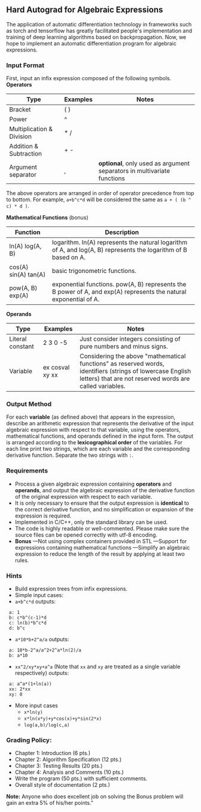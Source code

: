 ## Hard Autograd for Algebraic Expressions
The application of automatic differentiation technology in frameworks such as torch and tensorflow has greatly facilitated people's implementation and training of deep learning algorithms based on backpropagation. Now, we hope to implement an automatic differentiation program for algebraic expressions.

### Input Format
First, input an infix expression composed of the following symbols.
**Operators**

**Type** | **Examples** | **Notes**
---- | -------- | -----
Bracket | ( ) |
Power | ^     |
Multiplication & Division | * / |
Addition & Subtraction | + - |
Argument separator | , | **optional**, only used as argument separators in multivariate functions

The above operators are arranged in order of operator precedence from top to bottom. For example, ```a+b^c*d``` will be considered the same as ```a + ( (b ^ c) * d )```.

**Mathematical Functions** (bonus)

**Function** | **Description**
-------- | -----
ln(A) log(A, B) | logarithm.  ln(A) represents the natural logarithm of A, and log(A, B) represents the logarithm of B based on A.
cos(A) sin(A) tan(A) | basic trigonometric functions.
pow(A, B) exp(A) | exponential functions. pow(A, B) represents the B power of A, and exp(A) represents the natural exponential of A.

**Operands**

**Type** | **Examples** | **Notes**
---- | -------- | -----
Literal constant | 2 3 0 -5 | Just consider integers consisting of pure numbers and minus signs.
Variable | ex cosval xy xx | Considering the above \"mathematical functions\" as reserved words, identifiers (strings of lowercase English letters) that are not reserved words are called variables.

### Output Method

For each **variable** (as defined above) that appears in the expression, describe an arithmetic expression that represents the derivative of the input algebraic expression with respect to that variable, using the operators, mathematical functions, and operands defined in the input form.
The output is arranged according to the **lexicographical order** of the variables. For each line print two strings, which are each variable and the corresponding derivative function. Separate the two strings with ```:```.

### Requirements

- Process a given algebraic expression containing **operators** and **operands**, and output the algebraic expression of the derivative function of the original expression with respect to each variable.
- It is only necessary to ensure that the output expression is **identical** to the correct derivative function, and no simplification or expansion of the expression is required.
- Implemented in C/C++, only the standard library can be used.
- The code is highly readable or well-commented. Please make sure the source files can be opened correctly with utf-8 encoding.
- **Bonus**
—Not using complex containers provided in STL
—Support for expressions containing mathematical functions
—Simplify an algebraic expression to reduce the length of the result by applying at least two rules.

### Hints
- Build expression trees from infix expressions.
- Simple input cases:
 - ```a+b^c*d```
 outputs:
```
 a: 1
 b: c*b^(c-1)*d
 c: ln(b)*b^c*d
 d: b^c
```
 - ```a*10*b+2^a/a```
 outputs:
```
 a: 10*b-2^a/a^2+2^a*ln(2)/a
 b: a*10
```
 - ```xx^2/xy*xy+a^a``` (Note that ```xx``` and ```xy``` are treated as a single variable respectively)
 outputs:
```
 a: a^a*(1+ln(a))
 xx: 2*xx
 xy: 0
```
- More input cases
  - ```x*ln(y)```
  - ```x*ln(x*y)+y*cos(x)+y*sin(2*x)```
  - ```log(a,b)/log(c,a)```

### Grading Policy:
* Chapter 1: Introduction (6 pts.)
* Chapter 2: Algorithm Specification (12 pts.)
* Chapter 3: Testing Results (20 pts.)
* Chapter 4: Analysis and Comments (10 pts.)
* Write the program (50 pts.) with sufficient comments.
* Overall style of documentation (2 pts.)

**Note:** Anyone who does excellent job on solving the Bonus problem will gain an extra 5% of his/her points."
